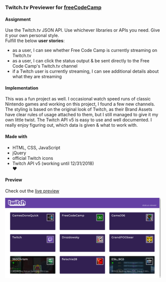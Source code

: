 ### Twitch.tv Previewer for [freeCodeCamp](https://www.freecodecamp.org/challenges/use-the-twitchtv-json-api)

#### Assignment
Use the Twitch.tv JSON API. Use whichever libraries or APIs you need. Give it your own personal style.  
Fulfill the below **user stories**:
- as a user, I can see whether Free Code Camp is currently streaming on Twitch.tv  
- as a user, I can click the status output & be sent directly to the Free Code Camp's Twitch.tv channel  
- if a Twitch user is currently streaming, I can see additional details about what they are streaming

#### Implementation
This was a fun project as well. I occasional watch speed runs of classic Nintendo games and working on this project, I found a few new channels. The styling is based on the original look of Twitch, as their Brand Assets have clear rules of usage attached to them, but I still managed to give it my own little twist.
The Twitch API v5 is easy to use and well documented. I really enjoy figuring out, which data is given & what to work with.

#### Made with
- HTML, CSS, JavaScript  
- jQuery  
- official Twitch icons  
- Twitch API v5 (working until 12/31/2018)  
♥

#### Preview

Check out the [live preview](https://miffili.github.io/freeCodeCamp/FED-twitchAPIproject)

![Screenshot of the Twitch Previewer for freeCodeCamp](https://raw.githubusercontent.com/Miffili/freeCodeCamp/eedaa8cedca760d16bab25af598e99035c6ae9fd/FED-twitchAPIproject/preview/2018-02-04%2015_19_17-favorite%20twitch%20channels.png "Screenshot of the Twitch Previewer for freeCodeCamp")
